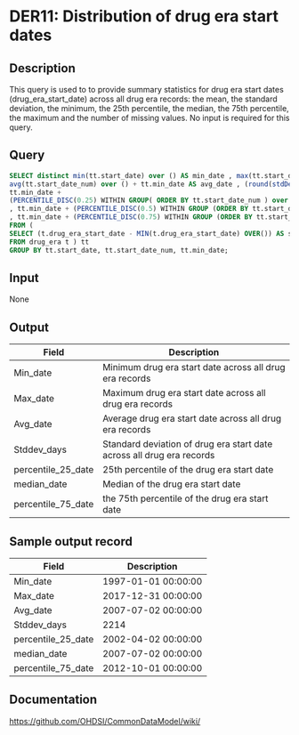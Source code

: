 # DER11: Distribution of drug era start dates

## Description
This query is used to to provide summary statistics for drug era start dates (drug_era_start_date) across all drug era records: the mean, the standard deviation, the minimum, the 25th percentile, the median, the 75th percentile, the maximum and the number of missing values. No input is required for this query.

## Query
```sql
SELECT distinct min(tt.start_date) over () AS min_date , max(tt.start_date) over () AS max_date ,
avg(tt.start_date_num) over () + tt.min_date AS avg_date , (round(stdDev(tt.start_date_num) over ())) AS stdDev_days ,
tt.min_date +
(PERCENTILE_DISC(0.25) WITHIN GROUP( ORDER BY tt.start_date_num ) over ()) AS percentile_25_date
, tt.min_date + (PERCENTILE_DISC(0.5) WITHIN GROUP (ORDER BY tt.start_date_num ) over() ) AS median_date
, tt.min_date + (PERCENTILE_DISC(0.75) WITHIN GROUP (ORDER BY tt.start_date_num ) over() ) AS percential_75_date
FROM (
SELECT (t.drug_era_start_date - MIN(t.drug_era_start_date) OVER()) AS start_date_num, t.drug_era_start_date AS start_date, MIN(t.drug_era_start_date) OVER() min_date
FROM drug_era t ) tt
GROUP BY tt.start_date, tt.start_date_num, tt.min_date;
```

## Input

None

## Output

|  Field |  Description |
| --- | --- | 
| Min_date | Minimum drug era start date across all drug era records |
| Max_date | Maximum drug era start date across all drug era records |
| Avg_date | Average drug era start date across all drug era records |
| Stddev_days | Standard deviation of drug era start date across all drug era records |
| percentile_25_date | 25th percentile of the drug era start date |
| median_date | Median of the drug era start date |
| percentile_75_date | the 75th percentile of the drug era start date |

## Sample output record

|  Field |  Description |
| --- | --- |
| Min_date | 1997-01-01 00:00:00 |
| Max_date | 2017-12-31 00:00:00 |
| Avg_date | 2007-07-02 00:00:00 |
| Stddev_days | 2214 |
| percentile_25_date | 2002-04-02 00:00:00 |
| median_date | 2007-07-02 00:00:00 |
| percentile_75_date | 2012-10-01 00:00:00 |



## Documentation
https://github.com/OHDSI/CommonDataModel/wiki/
